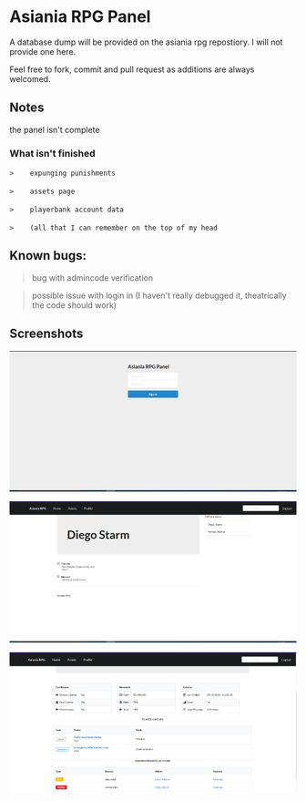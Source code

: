 # Asiania RPG Panel

A database dump will be provided on the asiania rpg repostiory. I will not provide one here.

Feel free to fork, commit and pull request as additions are always welcomed.

## Notes
the panel isn't complete

### What isn't finished
```
>    expunging punishments

>    assets page

>    playerbank account data

>    (all that I can remember on the top of my head
```

## Known bugs:
> bug with admincode verification

> possible issue with login in (I haven't really debugged it, theatrically the code should work)

## Screenshots

<p align="center">
    <img src="https://raw.githubusercontent.com/realdiegopoptart/darylrpg-panel/main/.github/login_ss.png"/>
</p>


<p align="center">
    <img src="https://raw.githubusercontent.com/realdiegopoptart/darylrpg-panel/main/.github/home_ss.png"/>
</p>


<p align="center">
    <img src="https://raw.githubusercontent.com/realdiegopoptart/darylrpg-panel/main/.github/profile_ss.png"/>
</p>
